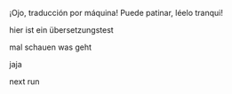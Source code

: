 ¡Ojo, traducción por máquina! Puede patinar, léelo tranqui!

hier ist ein übersetzungstest


mal schauen was geht

jaja

next run
